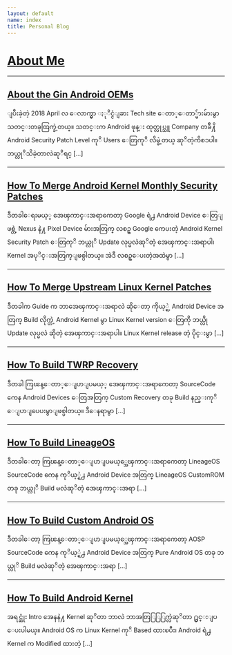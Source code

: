 ```yaml
---
layout: default
name: index
title: Personal Blog
---
```


# [About Me](blog/about-me.md)


----

## [About the Gin Android OEMs](blog/gin-android-oems.md)
ျပီးခဲ့တဲ့ 2018 April လ ေလာက္မွာ ႏုိင္ငံျခား Tech site ေတာ္ေတာ္မ်ားမ်ားမွာ သတင္းတခုထြက္ခဲ့တယ္။ သတင္းက Android ဖုန္း ထုတ္လုပ္သူ Company တခ်ဳ႔ိ Android Security Patch Level ကုိ Users ေတြကုိ လိမ္ခဲ့တယ္ ဆုိတဲ့ကိစၥပါ။ ဘယ္လုိသိခဲ့တာလဲဆုိရင္ [...]

----

## [How To Merge Android Kernel Monthly Security Patches](blog/kernel-security-patches.md)
ဒီတခါေရးမယ့္ အေၾကာင္းအရာကေတာ့ Google ရဲ႕ Android Device ေတြျဖစ္တဲ့ Nexus နဲ႔ Pixel Device မ်ားအတြက္ လစဥ္ Google ကေပးတဲ့ Android Kernel Security Patch ေတြကုိ ဘယ္လုိ Update လုပ္မလဲဆုိတဲ့ အေၾကာင္းအရာပါ၊ Kernel အပုိင္းအတြက္ျဖစ္ပါတယ္။ အဲဒီ လစဥ္ေပးတဲ့အထဲမွာ [...]

----

## [How To Merge Upstream Linux Kernel Patches](blog/linux-kernel-patches.md)
ဒီတခါက Guide က ဘာအေၾကာင္းအရာလဲ ဆိုေတာ့ ကိုယ့္ရဲ့ Android Device အတြက္ Build လိုက္တဲ့ Android Kernel မွာ Linux Kernel version ေတြကို ဘယ္လို Update လုပ္မလဲ ဆိုတဲ့ အေၾကာင္းအရာပါ။ Linux Kernel release တဲ့ ပိုင္းမွာ [...]

----

## [How To Build TWRP Recovery](blog/building-twrp-recovery.md)
ဒီတခါ ကြၽန္ေတာ္ေျပာျပမယ့္ အေၾကာင္းအရာကေတာ့ SourceCode ကေန Android Devices ေတြအတြက္ Custom Recovery တခု Build နည္းကုိ ေျပာျပေပးမွာျဖစ္ပါတယ္။ ဒီေနရာမွာ [...]

----

## [How To Build LineageOS](blog/building-lineageos.md)
ဒီတခါေတာ့ ကြၽန္ေတာ္ေျပာျပမယ့္အေၾကာင္းအရာကေတာ့ LineageOS SourceCode ကေန ကုိယ့္ရဲ႕ Android Device အတြက္ LineageOS CustomROM တခု ဘယ္လုိ Build မလဲဆုိတဲ့ အေၾကာင္းအရာ [...]

----

## [How To Build Custom Android OS](blog/building-aosp-rom.md)
ဒီတခါေတာ့ ကြၽန္ေတာ္ေျပာျပမယ့္အေၾကာင္းအရာကေတာ့ AOSP SourceCode ကေန ကုိယ့္ရဲ႕ Android Device အတြက္ Pure Android OS တခု ဘယ္လုိ Build မလဲဆုိတဲ့ အေၾကာင္းအရာ [...]

----

## [How To Build Android Kernel](blog/building-android-kernel.md)
အရင္ဆုံး Intro အေနနဲ႔ Kernel ဆုိတာ ဘာလဲ ဘာအတြြြြက္လဲဆုိတာ ႐ွင္းျပ ေပးပါမယ္။ Android OS က Linux Kernel ကုိ Based ထားၿပီး၊ Android ရဲ႕ Kernel က Modified ထားတဲ့ [...]

